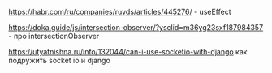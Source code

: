 https://habr.com/ru/companies/ruvds/articles/445276/   - useEffect

https://doka.guide/js/intersection-observer/?ysclid=m36yg23sxf187984357  - про intersectionObserver

https://utyatnishna.ru/info/132044/can-i-use-socketio-with-django   как подружить socket io и django
